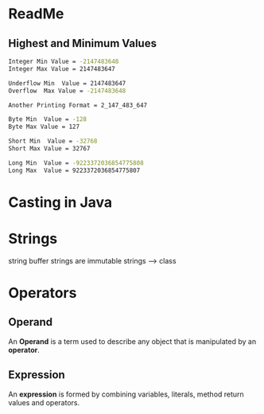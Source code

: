 # ReadMe



## Highest and Minimum Values

```bash
Integer Min Value = -2147483648
Integer Max Value = 2147483647

Underflow Min  Value = 2147483647
Overflow  Max Value = -2147483648

Another Printing Format = 2_147_483_647

Byte Min  Value = -128
Byte Max Value = 127

Short Min  Value = -32768
Short Max Value = 32767

Long Min  Value = -9223372036854775808
Long Max  Value = 9223372036854775807
```



# Casting in Java

# Strings

string buffer
strings are immutable
strings --> class

# Operators

## Operand
An **Operand** is a term used to describe any object that is manipulated by an **operator**. 

## Expression
An **expression** is formed by combining variables, literals, method return values and operators.
